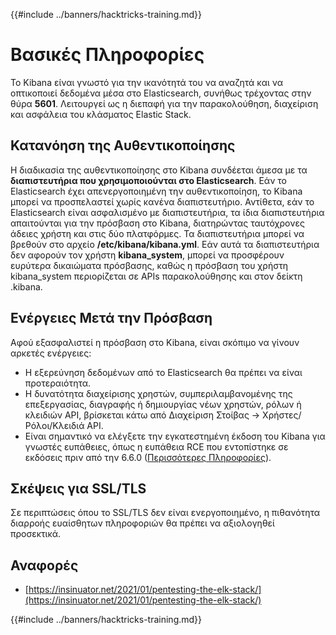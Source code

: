 {{#include ../banners/hacktricks-training.md}}

# Βασικές Πληροφορίες

Το Kibana είναι γνωστό για την ικανότητά του να αναζητά και να οπτικοποιεί δεδομένα μέσα στο Elasticsearch, συνήθως τρέχοντας στην θύρα **5601**. Λειτουργεί ως η διεπαφή για την παρακολούθηση, διαχείριση και ασφάλεια του κλάσματος Elastic Stack.

## Κατανόηση της Αυθεντικοποίησης

Η διαδικασία της αυθεντικοποίησης στο Kibana συνδέεται άμεσα με τα **διαπιστευτήρια που χρησιμοποιούνται στο Elasticsearch**. Εάν το Elasticsearch έχει απενεργοποιημένη την αυθεντικοποίηση, το Kibana μπορεί να προσπελαστεί χωρίς κανένα διαπιστευτήριο. Αντίθετα, εάν το Elasticsearch είναι ασφαλισμένο με διαπιστευτήρια, τα ίδια διαπιστευτήρια απαιτούνται για την πρόσβαση στο Kibana, διατηρώντας ταυτόχρονες άδειες χρήστη και στις δύο πλατφόρμες. Τα διαπιστευτήρια μπορεί να βρεθούν στο αρχείο **/etc/kibana/kibana.yml**. Εάν αυτά τα διαπιστευτήρια δεν αφορούν τον χρήστη **kibana_system**, μπορεί να προσφέρουν ευρύτερα δικαιώματα πρόσβασης, καθώς η πρόσβαση του χρήστη kibana_system περιορίζεται σε APIs παρακολούθησης και στον δείκτη .kibana.

## Ενέργειες Μετά την Πρόσβαση

Αφού εξασφαλιστεί η πρόσβαση στο Kibana, είναι σκόπιμο να γίνουν αρκετές ενέργειες:

- Η εξερεύνηση δεδομένων από το Elasticsearch θα πρέπει να είναι προτεραιότητα.
- Η δυνατότητα διαχείρισης χρηστών, συμπεριλαμβανομένης της επεξεργασίας, διαγραφής ή δημιουργίας νέων χρηστών, ρόλων ή κλειδιών API, βρίσκεται κάτω από Διαχείριση Στοίβας -> Χρήστες/Ρόλοι/Κλειδιά API.
- Είναι σημαντικό να ελέγξετε την εγκατεστημένη έκδοση του Kibana για γνωστές ευπάθειες, όπως η ευπάθεια RCE που εντοπίστηκε σε εκδόσεις πριν από την 6.6.0 ([Περισσότερες Πληροφορίες](https://insinuator.net/2021/01/pentesting-the-elk-stack/#ref2)).

## Σκέψεις για SSL/TLS

Σε περιπτώσεις όπου το SSL/TLS δεν είναι ενεργοποιημένο, η πιθανότητα διαρροής ευαίσθητων πληροφοριών θα πρέπει να αξιολογηθεί προσεκτικά.

## Αναφορές

- [https://insinuator.net/2021/01/pentesting-the-elk-stack/](https://insinuator.net/2021/01/pentesting-the-elk-stack/)

{{#include ../banners/hacktricks-training.md}}
